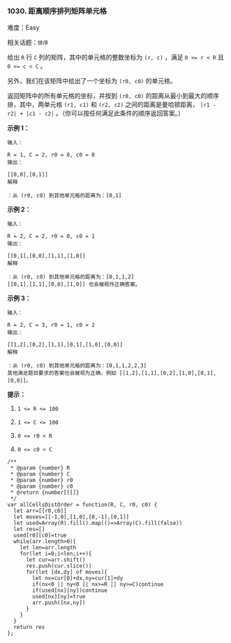 ### 1030. 距离顺序排列矩阵单元格

难度：Easy

相关话题：`排序`

给出  `R`  行  `C`  列的矩阵，其中的单元格的整数坐标为  `(r, c)` ，满足  `0 <= r < R`  且  `0 <= c < C` 。



另外，我们在该矩阵中给出了一个坐标为 `(r0, c0)`  的单元格。



返回矩阵中的所有单元格的坐标，并按到  `(r0, c0)`  的距离从最小到最大的顺序排，其中，两单元格 `(r1, c1)`  和  `(r2, c2)`  之间的距离是曼哈顿距离， `|r1 - r2| + |c1 - c2|` 。（你可以按任何满足此条件的顺序返回答案。）







**示例 1：** 



```
输入：

R = 1, C = 2, r0 = 0, c0 = 0
输出：

[[0,0],[0,1]]
解释

：从 (r0, c0) 到其他单元格的距离为：[0,1]
```


**示例 2：** 



```
输入：

R = 2, C = 2, r0 = 0, c0 = 1
输出：

[[0,1],[0,0],[1,1],[1,0]]
解释

：从 (r0, c0) 到其他单元格的距离为：[0,1,1,2]
[[0,1],[1,1],[0,0],[1,0]] 也会被视作正确答案。
```


**示例 3：** 



```
输入：

R = 2, C = 3, r0 = 1, c0 = 2
输出：

[[1,2],[0,2],[1,1],[0,1],[1,0],[0,0]]
解释

：从 (r0, c0) 到其他单元格的距离为：[0,1,1,2,2,3]
其他满足题目要求的答案也会被视为正确，例如 [[1,2],[1,1],[0,2],[1,0],[0,1],[0,0]]。
```






**提示：** 




1.  `1 <= R <= 100` 

2.  `1 <= C <= 100` 

3.  `0 <= r0 < R` 

4.  `0 <= c0 < C` 




```
/**
 * @param {number} R
 * @param {number} C
 * @param {number} r0
 * @param {number} c0
 * @return {number[][]}
 */
var allCellsDistOrder = function(R, C, r0, c0) {
  let arr=[[r0,c0]]
  let moves=[[-1,0],[1,0],[0,-1],[0,1]]
  let used=Array(R).fill().map(()=>Array(C).fill(false))
  let res=[]
  used[r0][c0]=true
  while(arr.length>0){
    let len=arr.length
    for(let i=0;i<len;i++){
      let cur=arr.shift()
      res.push(cur.slice())
      for(let [dx,dy] of moves){
        let nx=cur[0]+dx,ny=cur[1]+dy
        if(nx<0 || ny<0 || nx>=R || ny>=C)continue
        if(used[nx][ny])continue
        used[nx][ny]=true
        arr.push([nx,ny])
      }
    }
  }
  return res
};
```


